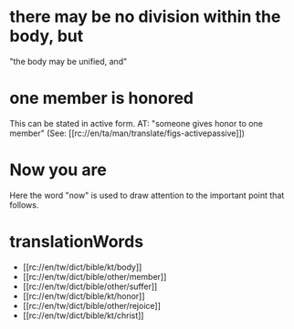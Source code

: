 # there may be no division within the body, but

"the body may be unified, and"

# one member is honored

This can be stated in active form. AT: "someone gives honor to one member" (See: [[rc://en/ta/man/translate/figs-activepassive]])

# Now you are

Here the word "now" is used to draw attention to the important point that follows.

# translationWords

* [[rc://en/tw/dict/bible/kt/body]]
* [[rc://en/tw/dict/bible/other/member]]
* [[rc://en/tw/dict/bible/other/suffer]]
* [[rc://en/tw/dict/bible/kt/honor]]
* [[rc://en/tw/dict/bible/other/rejoice]]
* [[rc://en/tw/dict/bible/kt/christ]]